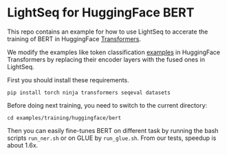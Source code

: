 # LightSeq for HuggingFace BERT

This repo contains an example for how to use LightSeq to accerate the training of BERT in HuggingFace [Transformers](https://github.com/huggingface/transformers).

We modify the examples like token classification [examples](https://github.com/huggingface/transformers/tree/master/examples/pytorch/token-classification) in HuggingFace Transformers by replacing their encoder layers with the fused ones in LightSeq.

First you should install these requirements.

```shell
pip install torch ninja transformers seqeval datasets
```

Before doing next training, you need to switch to the current directory:
```shell
cd examples/training/huggingface/bert
```

Then you can easily fine-tunes BERT on different task by running the bash scripts `run_ner.sh`
or on GLUE by `run_glue.sh`. From our tests, speedup is about 1.6x.

